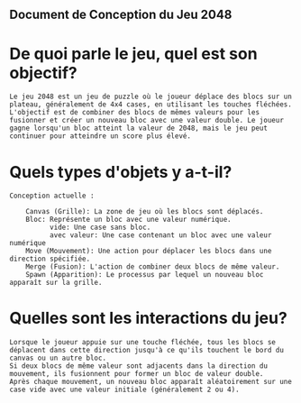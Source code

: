 ## Document de Conception du Jeu 2048


 # De quoi parle le jeu, quel est son objectif?
    Le jeu 2048 est un jeu de puzzle où le joueur déplace des blocs sur un plateau, généralement de 4x4 cases, en utilisant les touches fléchées. L'objectif est de combiner des blocs de mêmes valeurs pour les fusionner et créer un nouveau bloc avec une valeur double. Le joueur gagne lorsqu'un bloc atteint la valeur de 2048, mais le jeu peut continuer pour atteindre un score plus élevé.


#  Quels types d'objets y a-t-il?

    Conception actuelle : 

        Canvas (Grille): La zone de jeu où les blocs sont déplacés.
        Bloc: Représente un bloc avec une valeur numérique.
              vide: Une case sans bloc.
              avec valeur: Une case contenant un bloc avec une valeur numérique
        Move (Mouvement): Une action pour déplacer les blocs dans une direction spécifiée.
        Merge (Fusion): L'action de combiner deux blocs de même valeur.
        Spawn (Apparition): Le processus par lequel un nouveau bloc apparaît sur la grille.

#  Quelles sont les interactions du jeu?

    Lorsque le joueur appuie sur une touche fléchée, tous les blocs se déplacent dans cette direction jusqu'à ce qu'ils touchent le bord du canvas ou un autre bloc.
    Si deux blocs de même valeur sont adjacents dans la direction du mouvement, ils fusionnent pour former un bloc de valeur double.
    Après chaque mouvement, un nouveau bloc apparaît aléatoirement sur une case vide avec une valeur initiale (généralement 2 ou 4).